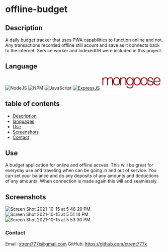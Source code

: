 # offline-budget

## Description
A daily budget tracker that uses PWA capabilities to function online and not. Any transactions recorded offline still acount and save as it connects back to the internet. Service worker and IndexedDB were included in this project.


## Language
![NodeJS](https://img.shields.io/badge/node.js-%2343853D.svg?style=for-the-badge&logo=node.js&logoColor=white)
![NPM](https://img.shields.io/badge/NPM-%23000000.svg?style=for-the-badge&logo=npm&logoColor=white)
![JavaScript](https://img.shields.io/badge/javascript-%23323330.svg?style=for-the-badge&logo=javascript&logoColor=%23F7DF1E)
[![ExpressJS](https://github.com/MarioTerron/logo-images/blob/master/logos/expressjs.png)](http://expressjs.com///)
[![Monogoose](https://github.com/MarioTerron/logo-images/blob/master/logos/mongoose.png)](http://mongoosejs.com/)



## table of contents

* [Description](#description)
* [languages](#languages)              
* [Use](#use)
* [Screenshots](#screenshots)
* [Contact](#contact)

## Use
A budget application for online and offline access. This will be great for everyday use and traveling when can be going in and out of service. You can set your balance and do any deposits of any amounts and deductions of any amounts. When connection is made again this will add seamlessly.

## Screenshots
![Screen Shot 2021-10-15 at 5 48 29 PM](https://user-images.githubusercontent.com/84681402/137565365-10fd6cae-4b8a-469d-b22c-d6e826764600.png)
![Screen Shot 2021-10-15 at 5 51 14 PM](https://user-images.githubusercontent.com/84681402/137565367-2779682d-8f7e-46bc-99b8-4aaa50cf38f2.png)
![Screen Shot 2021-10-15 at 5 53 30 PM](https://user-images.githubusercontent.com/84681402/137565369-682aa2da-a1bb-4b66-acf7-207fffb3a8b5.png)



### Contact
Email: xtrent777x@gmail.com
GitHub: https://github.com/xtrent777x
